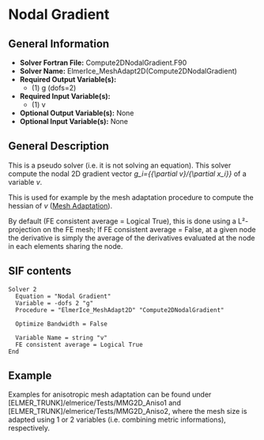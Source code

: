 # Nodal Gradient
## General Information
- **Solver Fortran File:** Compute2DNodalGradient.F90
- **Solver Name:** ElmerIce_MeshAdapt2D(Compute2DNodalGradient)
- **Required Output Variable(s):**
  - (1) g (dofs=2)
- **Required Input Variable(s):**
  - (1) v
- **Optional Output Variable(s):** None
- **Optional Input Variable(s):** None

## General Description
This is a pseudo solver (i.e. it is not solving an equation). This solver compute the nodal 2D gradient vector *g_i={{\partial v}/{\partial x_i}}* of a variable *v*.

This is used for example by the mesh adaptation procedure to compute the hessian of *v* ([Mesh Adaptation](http://elmerfem.org/elmerice/wiki/doku.php?id=mesh:meshadaptation)).

By default (FE consistent average = Logical True), this is done using a L²-projection on the FE mesh; If FE consistent average = False, at a given node the derivative is simply the average of the derivatives evaluated at the node in each elements sharing the node.

## SIF contents
```
Solver 2
  Equation = "Nodal Gradient"
  Variable = -dofs 2 "g"
  Procedure = "ElmerIce_MeshAdapt2D" "Compute2DNodalGradient"

  Optimize Bandwidth = False

  Variable Name = string "v"
  FE consistent average = Logical True
End
```

## Example
Examples for anisotropic mesh adaptation can be found under [ELMER_TRUNK]/elmerice/Tests/MMG2D_Aniso1 and [ELMER_TRUNK]/elmerice/Tests/MMG2D_Aniso2, where the mesh size is adapted using 1 or 2 variables (i.e. combining metric informations), respectively.
